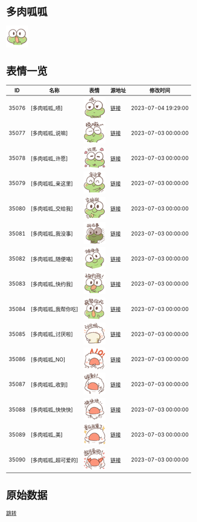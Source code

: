 # 多肉呱呱

<img src="./cover.png" height="60" alt="cover" />

# 表情一览

|ID|名称|表情|源地址|修改时间|
|----|----|----|----|----|
|35076|[多肉呱呱_啧]|<img src="./pic/035076_%5B多肉呱呱_啧%5D.png" height="60" alt="啧"/>|[链接](https://i0.hdslb.com/bfs/garb/b6b58a414372f1aaafc78ab84f381104c3a7f71b.png)|2023-07-04 19:29:00|
|35077|[多肉呱呱_说嘛]|<img src="./pic/035077_%5B多肉呱呱_说嘛%5D.png" height="60" alt="说嘛"/>|[链接](https://i0.hdslb.com/bfs/garb/7c51bad410ec24422e1098631163352e174e92f2.png)|2023-07-03 00:00:00|
|35078|[多肉呱呱_许愿]|<img src="./pic/035078_%5B多肉呱呱_许愿%5D.png" height="60" alt="许愿"/>|[链接](https://i0.hdslb.com/bfs/garb/edc2cf63a08bc96cc710b7d9c7435b605e41ca54.png)|2023-07-03 00:00:00|
|35079|[多肉呱呱_亲这里]|<img src="./pic/035079_%5B多肉呱呱_亲这里%5D.png" height="60" alt="亲这里"/>|[链接](https://i0.hdslb.com/bfs/garb/79cdbe57879948eb52c35a924a60e151140313e8.png)|2023-07-03 00:00:00|
|35080|[多肉呱呱_交给我]|<img src="./pic/035080_%5B多肉呱呱_交给我%5D.png" height="60" alt="交给我"/>|[链接](https://i0.hdslb.com/bfs/garb/1028fa758cf8a921c18991611911ea86f23a12a8.png)|2023-07-03 00:00:00|
|35081|[多肉呱呱_我没事]|<img src="./pic/035081_%5B多肉呱呱_我没事%5D.png" height="60" alt="我没事"/>|[链接](https://i0.hdslb.com/bfs/garb/be446476ac09ffd5f74e4355e670d5bde0d90b57.png)|2023-07-03 00:00:00|
|35082|[多肉呱呱_随便咯]|<img src="./pic/035082_%5B多肉呱呱_随便咯%5D.png" height="60" alt="随便咯"/>|[链接](https://i0.hdslb.com/bfs/garb/92c092d608b5af40adb98a65ea9869cdfa77992b.png)|2023-07-03 00:00:00|
|35083|[多肉呱呱_快约我]|<img src="./pic/035083_%5B多肉呱呱_快约我%5D.png" height="60" alt="快约我"/>|[链接](https://i0.hdslb.com/bfs/garb/e2933b0ff8bb2b55b0872fc0a8574ed2e079294a.png)|2023-07-03 00:00:00|
|35084|[多肉呱呱_我帮你吃]|<img src="./pic/035084_%5B多肉呱呱_我帮你吃%5D.png" height="60" alt="我帮你吃"/>|[链接](https://i0.hdslb.com/bfs/garb/293275dce0155dedb89882e174aae9012aaa20b2.png)|2023-07-03 00:00:00|
|35085|[多肉呱呱_讨厌啦]|<img src="./pic/035085_%5B多肉呱呱_讨厌啦%5D.png" height="60" alt="讨厌啦"/>|[链接](https://i0.hdslb.com/bfs/garb/df0831a9edeb35923d129fe36040887f6ceb67d6.png)|2023-07-03 00:00:00|
|35086|[多肉呱呱_NO]|<img src="./pic/035086_%5B多肉呱呱_NO%5D.png" height="60" alt="NO"/>|[链接](https://i0.hdslb.com/bfs/garb/64124d51760e1b59b1dd210caaa1642a453fda07.png)|2023-07-03 00:00:00|
|35087|[多肉呱呱_收到]|<img src="./pic/035087_%5B多肉呱呱_收到%5D.png" height="60" alt="收到"/>|[链接](https://i0.hdslb.com/bfs/garb/90da1be147deec319122f6640f4cd4b2b4fb9166.png)|2023-07-03 00:00:00|
|35088|[多肉呱呱_快快快]|<img src="./pic/035088_%5B多肉呱呱_快快快%5D.png" height="60" alt="快快快"/>|[链接](https://i0.hdslb.com/bfs/garb/29658b437088c41d78846e88cbd46b237790f40e.png)|2023-07-03 00:00:00|
|35089|[多肉呱呱_美]|<img src="./pic/035089_%5B多肉呱呱_美%5D.png" height="60" alt="美"/>|[链接](https://i0.hdslb.com/bfs/garb/47cf0d4ee3344e572d8b2b20c188600f1d2ede1d.png)|2023-07-03 00:00:00|
|35090|[多肉呱呱_超可爱的]|<img src="./pic/035090_%5B多肉呱呱_超可爱的%5D.png" height="60" alt="超可爱的"/>|[链接](https://i0.hdslb.com/bfs/garb/db4bf848fb61a7498914ef0d00c6fc7786f83496.png)|2023-07-03 00:00:00|

# 原始数据

[跳转](./raw.json)

